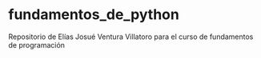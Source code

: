 # fundamentos_de_python
Repositorio de Elías Josué Ventura Villatoro para el curso de fundamentos de programación

